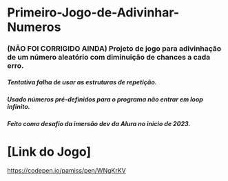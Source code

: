 # Primeiro-Jogo-de-Adivinhar-Numeros

### (NÃO FOI CORRIGIDO AINDA) Projeto de jogo para adivinhação de um número aleatório com diminuição de chances a cada erro.

##### Tentativa falha de usar as estruturas de repetição.
##### Usado números pré-definidos para o programa não entrar em loop infinito.

##### Feito como desafio da imersão dev da Alura no início de 2023.

# [Link do Jogo] 

https://codepen.io/pamiss/pen/WNgKrKV
